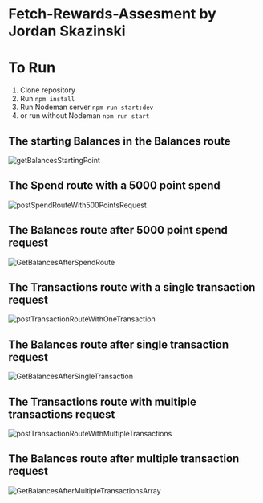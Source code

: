 # Fetch-Rewards-Assesment by Jordan Skazinski
 
# To Run
1. Clone repository
2. Run `npm install`
3. Run Nodeman server `npm run start:dev`
4. or run without Nodeman `npm run start`

## The starting Balances in the Balances route
![getBalancesStartingPoint](https://user-images.githubusercontent.com/94482945/172914892-07e48349-cbcc-49b1-8fa6-9563f97453c3.PNG)
## The Spend route with a 5000 point spend 
![postSpendRouteWith500PointsRequest](https://user-images.githubusercontent.com/94482945/172914893-d9163088-7876-49b8-894b-f1228af13fa5.PNG)
## The Balances route after 5000 point spend request
![GetBalancesAfterSpendRoute](https://user-images.githubusercontent.com/94482945/172914891-ee2f25a0-da90-40a6-9806-c5342d54a543.PNG)
## The Transactions route with a single transaction request
![postTransactionRouteWithOneTransaction](https://user-images.githubusercontent.com/94482945/172914896-7b86131d-b73d-4bce-a85d-bbcf4fd228d4.PNG)
## The Balances route after single transaction request
![GetBalancesAfterSingleTransaction](https://user-images.githubusercontent.com/94482945/172914890-42eca454-1fd2-40ff-935a-d349b85b4419.PNG)
## The Transactions route with multiple transactions request
![postTransactionRouteWithMultipleTransactions](https://user-images.githubusercontent.com/94482945/172914894-9e57b674-0464-40fd-acc1-1e43e0ee83c2.PNG)
## The Balances route after multiple transaction request
![GetBalancesAfterMultipleTransactionsArray](https://user-images.githubusercontent.com/94482945/172914889-84d06fe7-c43d-4eff-9be5-6e2c83b18a05.PNG)






